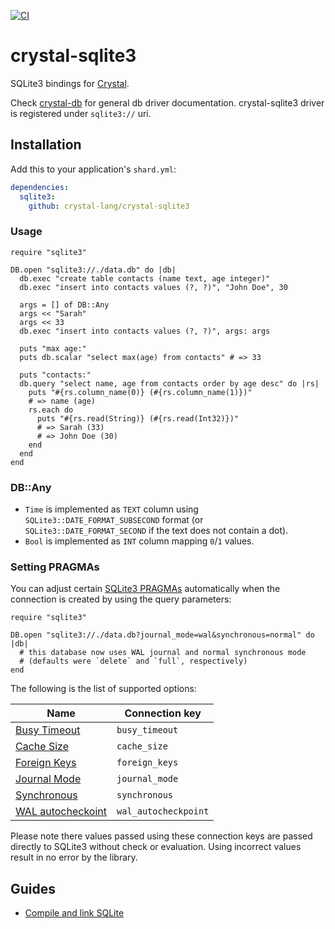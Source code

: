 [![CI](https://github.com/crystal-lang/crystal-sqlite3/actions/workflows/ci.yml/badge.svg)](https://github.com/crystal-lang/crystal-sqlite3/actions/workflows/ci.yml)

# crystal-sqlite3

SQLite3 bindings for [Crystal](http://crystal-lang.org/).

Check [crystal-db](https://github.com/crystal-lang/crystal-db) for general db driver documentation. crystal-sqlite3 driver is registered under `sqlite3://` uri.

## Installation

Add this to your application's `shard.yml`:

```yml
dependencies:
  sqlite3:
    github: crystal-lang/crystal-sqlite3
```

### Usage

```crystal
require "sqlite3"

DB.open "sqlite3://./data.db" do |db|
  db.exec "create table contacts (name text, age integer)"
  db.exec "insert into contacts values (?, ?)", "John Doe", 30

  args = [] of DB::Any
  args << "Sarah"
  args << 33
  db.exec "insert into contacts values (?, ?)", args: args

  puts "max age:"
  puts db.scalar "select max(age) from contacts" # => 33

  puts "contacts:"
  db.query "select name, age from contacts order by age desc" do |rs|
    puts "#{rs.column_name(0)} (#{rs.column_name(1)})"
    # => name (age)
    rs.each do
      puts "#{rs.read(String)} (#{rs.read(Int32)})"
      # => Sarah (33)
      # => John Doe (30)
    end
  end
end
```

### DB::Any

* `Time` is implemented as `TEXT` column using `SQLite3::DATE_FORMAT_SUBSECOND` format (or `SQLite3::DATE_FORMAT_SECOND` if the text does not contain a dot).
* `Bool` is implemented as `INT` column mapping `0`/`1` values.

### Setting PRAGMAs

You can adjust certain [SQLite3 PRAGMAs](https://www.sqlite.org/pragma.html)
automatically when the connection is created by using the query parameters:

```crystal
require "sqlite3"

DB.open "sqlite3://./data.db?journal_mode=wal&synchronous=normal" do |db|
  # this database now uses WAL journal and normal synchronous mode
  # (defaults were `delete` and `full`, respectively)
end
```

The following is the list of supported options:

| Name                      | Connection key  |
|---------------------------|-----------------|
| [Busy Timeout][pragma-to] | `busy_timeout` |
| [Cache Size][pragma-cs] | `cache_size` |
| [Foreign Keys][pragma-fk] | `foreign_keys` |
| [Journal Mode][pragma-jm] | `journal_mode` |
| [Synchronous][pragma-sync] | `synchronous` |
| [WAL autocheckoint][pragma-walck] | `wal_autocheckpoint` |

Please note there values passed using these connection keys are passed
directly to SQLite3 without check or evaluation. Using incorrect values result
in no error by the library.

[pragma-to]: https://www.sqlite.org/pragma.html#pragma_busy_timeout
[pragma-cs]: https://www.sqlite.org/pragma.html#pragma_cache_size
[pragma-fk]: https://www.sqlite.org/pragma.html#pragma_foreign_keys
[pragma-jm]: https://www.sqlite.org/pragma.html#pragma_journal_mode
[pragma-sync]: https://www.sqlite.org/pragma.html#pragma_synchronous
[pragma-walck]: https://www.sqlite.org/pragma.html#pragma_wal_autocheckpoint

## Guides

- [Compile and link SQLite](compile_and_link_sqlite.md)
